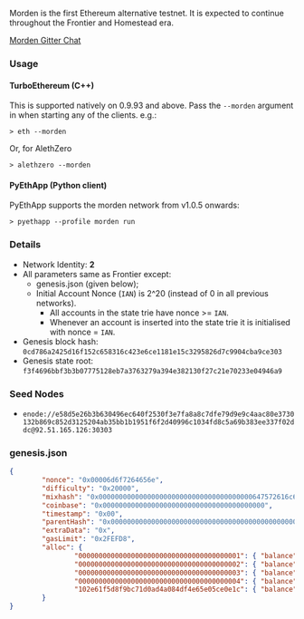 Morden is the first Ethereum alternative testnet. It is expected to continue throughout the Frontier and Homestead era.

[Morden Gitter Chat](https://gitter.im/ethereum/testnet?utm_source=share-link&utm_medium=link&utm_campaign=share-link)

### Usage

#### TurboEthereum (C++)

This is supported natively on 0.9.93 and above. Pass the `--morden` argument in when starting any of the clients. e.g.:

```
> eth --morden
```

Or, for AlethZero

```
> alethzero --morden
```

#### PyEthApp (Python client)

PyEthApp supports the morden network from v1.0.5 onwards:

```
> pyethapp --profile morden run
```

### Details

- Network Identity: **2**
- All parameters same as Frontier except:
  - genesis.json (given below);
  - Initial Account Nonce (`IAN`) is 2^20 (instead of 0 in all previous networks).
    - All accounts in the state trie have nonce >= `IAN`.
    - Whenever an account is inserted into the state trie it is initialised with nonce = `IAN`.
- Genesis block hash: `0cd786a2425d16f152c658316c423e6ce1181e15c3295826d7c9904cba9ce303`
- Genesis state root: `f3f4696bbf3b3b07775128eb7a3763279a394e382130f27c21e70233e04946a9`

### Seed Nodes
- `enode://e58d5e26b3b630496ec640f2530f3e7fa8a8c7dfe79d9e9c4aac80e3730132b869c852d3125204ab35bb1b1951f6f2d40996c1034fd8c5a69b383ee337f02ddc@92.51.165.126:30303`

### genesis.json

```json
{
        "nonce": "0x00006d6f7264656e",
        "difficulty": "0x20000",
        "mixhash": "0x00000000000000000000000000000000000000647572616c65787365646c6578",
        "coinbase": "0x0000000000000000000000000000000000000000",
        "timestamp": "0x00",
        "parentHash": "0x0000000000000000000000000000000000000000000000000000000000000000",
        "extraData": "0x",
        "gasLimit": "0x2FEFD8",
        "alloc": {
                "0000000000000000000000000000000000000001": { "balance": "1" },
                "0000000000000000000000000000000000000002": { "balance": "1" },
                "0000000000000000000000000000000000000003": { "balance": "1" },
                "0000000000000000000000000000000000000004": { "balance": "1" },
                "102e61f5d8f9bc71d0ad4a084df4e65e05ce0e1c": { "balance": "1606938044258990275541962092341162602522202993782792835301376" }
        }
}
```